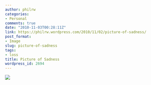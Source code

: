 ```yaml
---
author: philrw
categories:
- Personal
comments: true
date: "2010-11-03T00:28:11Z"
link: https://philrw.wordpress.com/2010/11/02/picture-of-sadness/
post_format:
- Image
slug: picture-of-sadness
tags:
- loss
title: Picture of Sadness
wordpress_id: 2694
---
```


[![](/images/IMG_0308-225x300.jpg)](/images/img_0308.jpg)
